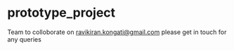 # prototype_project
Team to colloborate on 
ravikiran.kongati@gmail.com
please get in touch for any queries
